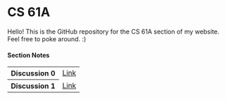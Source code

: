 # CS 61A
Hello! This is the GitHub repository for the CS 61A section of my website. Feel free to poke around. :)

#### Section Notes
<table>
    <tr>
        <th>Discussion 0</th> <td><a href="sp16/discussion/disc0_notes.md">Link</a></td>
    </tr>
    <tr>
        <th>Discussion 1</th> <td><a href="sp16/discussion/disc1_notes.md">Link</a></td>
    </tr>
</table>
